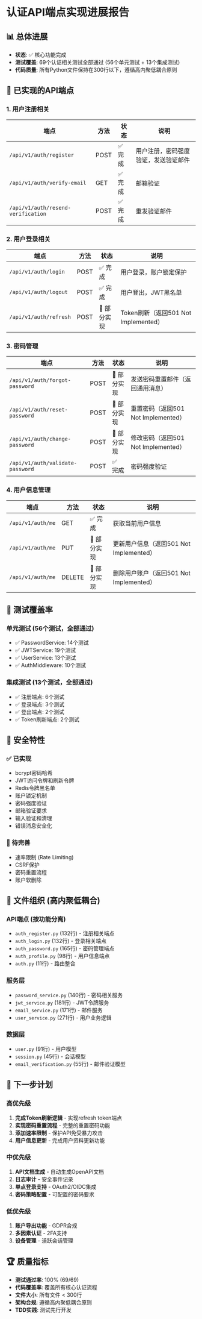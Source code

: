 # 认证API端点实现进展报告

## 📊 总体进展
- **状态**: ✅ 核心功能完成
- **测试覆盖**: 69个认证相关测试全部通过 (56个单元测试 + 13个集成测试)
- **代码质量**: 所有Python文件保持在300行以下，遵循高内聚低耦合原则

## 🔧 已实现的API端点

### 1. 用户注册相关
| 端点 | 方法 | 状态 | 说明 |
|------|------|------|------|
| `/api/v1/auth/register` | POST | ✅ 完成 | 用户注册，密码强度验证，发送验证邮件 |
| `/api/v1/auth/verify-email` | GET | ✅ 完成 | 邮箱验证 |
| `/api/v1/auth/resend-verification` | POST | ✅ 完成 | 重发验证邮件 |

### 2. 用户登录相关
| 端点 | 方法 | 状态 | 说明 |
|------|------|------|------|
| `/api/v1/auth/login` | POST | ✅ 完成 | 用户登录，账户锁定保护 |
| `/api/v1/auth/logout` | POST | ✅ 完成 | 用户登出，JWT黑名单 |
| `/api/v1/auth/refresh` | POST | 🔄 部分实现 | Token刷新（返回501 Not Implemented） |

### 3. 密码管理
| 端点 | 方法 | 状态 | 说明 |
|------|------|------|------|
| `/api/v1/auth/forgot-password` | POST | 🔄 部分实现 | 发送密码重置邮件（返回通用消息） |
| `/api/v1/auth/reset-password` | POST | 🔄 部分实现 | 重置密码（返回501 Not Implemented） |
| `/api/v1/auth/change-password` | POST | 🔄 部分实现 | 修改密码（返回501 Not Implemented） |
| `/api/v1/auth/validate-password` | POST | ✅ 完成 | 密码强度验证 |

### 4. 用户信息管理
| 端点 | 方法 | 状态 | 说明 |
|------|------|------|------|
| `/api/v1/auth/me` | GET | ✅ 完成 | 获取当前用户信息 |
| `/api/v1/auth/me` | PUT | 🔄 部分实现 | 更新用户信息（返回501 Not Implemented） |
| `/api/v1/auth/me` | DELETE | 🔄 部分实现 | 删除用户账户（返回501 Not Implemented） |

## 🧪 测试覆盖率

### 单元测试 (56个测试，全部通过)
- ✅ PasswordService: 14个测试
- ✅ JWTService: 19个测试  
- ✅ UserService: 13个测试
- ✅ AuthMiddleware: 10个测试

### 集成测试 (13个测试，全部通过)
- ✅ 注册端点: 6个测试
- ✅ 登录端点: 3个测试
- ✅ 登出端点: 2个测试
- ✅ Token刷新端点: 2个测试

## 🔐 安全特性

### ✅ 已实现
- bcrypt密码哈希
- JWT访问令牌和刷新令牌
- Redis令牌黑名单
- 账户锁定机制
- 密码强度验证
- 邮箱验证要求
- 输入验证和清理
- 错误消息安全化

### 🔄 待完善
- 速率限制 (Rate Limiting)
- CSRF保护
- 密码重置流程
- 账户软删除

## 📁 文件组织 (高内聚低耦合)

### API端点 (按功能分离)
- `auth_register.py` (132行) - 注册相关端点
- `auth_login.py` (132行) - 登录相关端点
- `auth_password.py` (165行) - 密码管理端点
- `auth_profile.py` (98行) - 用户信息端点
- `auth.py` (11行) - 路由整合

### 服务层
- `password_service.py` (140行) - 密码相关服务
- `jwt_service.py` (181行) - JWT令牌服务
- `email_service.py` (171行) - 邮件服务
- `user_service.py` (271行) - 用户业务逻辑

### 数据层
- `user.py` (91行) - 用户模型
- `session.py` (45行) - 会话模型
- `email_verification.py` (55行) - 邮件验证模型

## 🎯 下一步计划

### 高优先级
1. **完成Token刷新逻辑** - 实现refresh token端点
2. **实现密码重置流程** - 完整的重置密码功能
3. **添加速率限制** - 保护API免受暴力攻击
4. **用户信息更新** - 完成用户资料更新功能

### 中优先级
1. **API文档生成** - 自动生成OpenAPI文档
2. **日志审计** - 安全事件记录
3. **单点登录支持** - OAuth2/OIDC集成
4. **密码策略配置** - 可配置的密码要求

### 低优先级
1. **账户导出功能** - GDPR合规
2. **多因素认证** - 2FA支持
3. **设备管理** - 活跃会话管理

## 🏆 质量指标

- **测试通过率**: 100% (69/69)
- **代码覆盖率**: 覆盖所有核心认证流程
- **文件大小**: 所有文件 < 300行
- **架构合规**: 遵循高内聚低耦合原则
- **TDD实践**: 测试先行开发